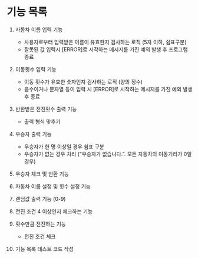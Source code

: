 # 기능 목록

1. 자동차 이름 입력 기능

   - 사용자로부터 입력받은 이름이 유효한지 검사하는 로직 (5자 이하, 쉼표구분)
   - 잘못된 값 입력시 [ERROR]로 시작하는 메시지를 가진 예외 발생 후 프로그램 종료

2. 이동횟수 입력 기능

   - 이동 횟수가 유효한 숫자인지 검사하는 로직 (양의 정수)
   - 음수이거나 문자열 등이 입력 시 [ERROR]로 시작하는 메시지를 가진 예외 발생 후 종료

3. 반환받은 전진횟수 출력 기능

   - 출력 형식 맞추기

4. 우승자 출력 기능

   - 우승자가 한 명 이상일 경우 쉼표 구분
   - 우승자가 없는 경우 처리 ("우승자가 없습니다.”. 모든 자동차의 이동거리가 0일 경우)

5. 우승자 체크 및 반환 기능

6. 자동차 이름 설정 및 횟수 설정 기능

7. 랜덤값 출력 기능 (0-9)

8. 전진 조건 4 이상인지 체크하는 기능

9. 횟수만큼 전진하는 기능

   - 전진 조건 체크

10. 기능 목록 테스트 코드 작성
